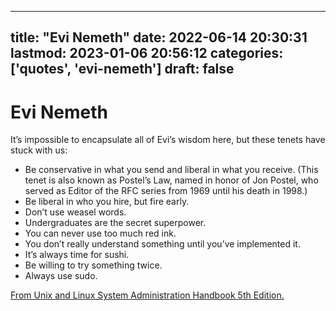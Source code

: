 
---
title: "Evi Nemeth"
date: 2022-06-14 20:30:31
lastmod: 2023-01-06 20:56:12
categories: ['quotes', 'evi-nemeth']
draft: false
---


# Evi Nemeth
It’s impossible to encapsulate all of Evi’s wisdom here, but these tenets have stuck with us:

* Be conservative in what you send and liberal in what you receive. (This tenet is also known as Postel’s Law, named in honor of Jon Postel, who served as Editor of the RFC series from 1969 until his death in 1998.)
* Be liberal in who you hire, but fire early.
* Don’t use weasel words.
* Undergraduates are the secret superpower.
* You can never use too much red ink.
* You don’t really understand something until you’ve implemented it.
* It’s always time for sushi.
* Be willing to try something twice.
* Always use sudo.

[From Unix and Linux System Administration Handbook 5th Edition.](https://books.google.ca/books?id=f7M1DwAAQBAJ&pg=PT44&lpg=PT44)


<!-- #public #quotes #evi-nemeth -->

<!-- {BearID:89084BCA-AC39-4EDA-9DC0-9B05E22FE43D-90177-00001D19EB2700C8} -->
